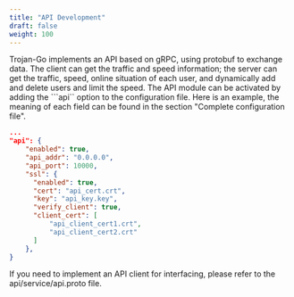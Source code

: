```yaml
---
title: "API Development"
draft: false
weight: 100
---
```


Trojan-Go implements an API based on gRPC, using protobuf to exchange data. The client can get the traffic and speed information; the server can get the traffic, speed, online situation of each user, and dynamically add and delete users and limit the speed. The API module can be activated by adding the ```api`` option to the configuration file. Here is an example, the meaning of each field can be found in the section "Complete configuration file".

```json
...
"api": {
    "enabled": true,
    "api_addr": "0.0.0.0",
    "api_port": 10000,
    "ssl": {
      "enabled": true,
      "cert": "api_cert.crt",
      "key": "api_key.key",
      "verify_client": true,
      "client_cert": [
          "api_client_cert1.crt",
          "api_client_cert2.crt"
      ]
    },
}
```

If you need to implement an API client for interfacing, please refer to the api/service/api.proto file.
